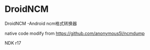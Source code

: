 # DroidNCM
DroidNCM -Android ncm格式转换器


 native code modify from https://github.com/anonymous5l/ncmdump

  NDK r17